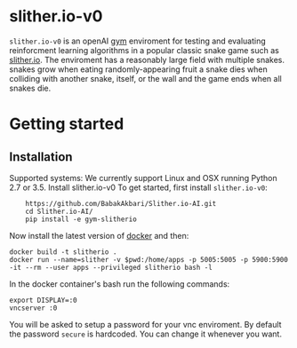 # slither.io-v0

`slither.io-v0` is an openAI [gym](https://gym.openai.com/) enviroment for testing and evaluating reinforcment learning algorithms in a popular classic snake game such as [slither.io](http://slither.io/). The enviroment has a reasonably large field with multiple snakes. snakes grow when eating randomly-appearing fruit a snake dies when colliding with another snake, itself, or the wall and the game ends when all snakes die.   

Getting started
===============

Installation
------------

Supported systems:
We currently support Linux and OSX running Python 2.7 or 3.5.
Install slither.io-v0
To get started, first install ``slither.io-v0``:
~~~~~~~~~~~~~~~~~
    https://github.com/BabakAkbari/Slither.io-AI.git
    cd Slither.io-AI/
    pip install -e gym-slitherio				
~~~~~~~~~~~~~~~~~~
Now install the latest version of [docker](https://docs.docker.com/install/) and then:
~~~~~~~~~~~~~~~~~~
docker build -t slitherio .
docker run --name=slither -v $pwd:/home/apps -p 5005:5005 -p 5900:5900 -it --rm --user apps --privileged slitherio bash -l
~~~~~~~~~~~~~~~~~~
In the docker container's bash run the following commands:
~~~~~~~~~~~~~~~~~~
export DISPLAY=:0
vncserver :0
~~~~~~~~~~~~~~~~~~
You will be asked to setup a password for your vnc enviroment. By default the password `secure` is hardcoded. You can change it whenever you want.
